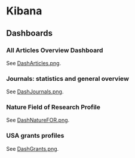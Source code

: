 # Kibana

## Dashboards

### All Articles Overview Dashboard

See [DashArticles.png](dashboard-images/DashArticles.png).

### Journals: statistics and general overview

See [DashJournals.png](dashboard-images/DashJournals.png).

### Nature Field of Research Profile

See [DashNatureFOR.png](dashboard-images/DashNatureFOR.png).

### USA grants profiles

See [DashGrants.png](dashboard-images/DashGrants.png).



